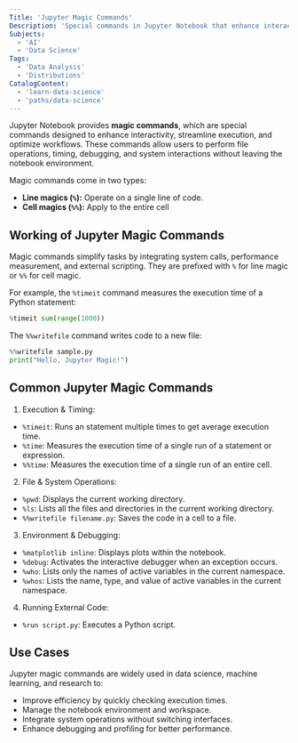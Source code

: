 ```yaml
---
Title: 'Jupyter Magic Commands'
Description: 'Special commands in Jupyter Notebook that enhance interactivity, manage the environment, and streamline workflow.'
Subjects:
  - 'AI'
  - 'Data Science'
Tags:
  - 'Data Analysis'
  - 'Distributions'
CatalogContent:
  - 'learn-data-science'
  - 'paths/data-science'
---
```


Jupyter Notebook provides **magic commands**, which are special commands designed to enhance interactivity, streamline execution, and optimize workflows. These commands allow users to perform file operations, timing, debugging, and system interactions without leaving the notebook environment.

Magic commands come in two types:

- **Line magics (`%`):** Operate on a single line of code.
- **Cell magics (`%%`):** Apply to the entire cell

## Working of Jupyter Magic Commands

Magic commands simplify tasks by integrating system calls, performance measurement, and external scripting. They are prefixed with `%` for line magic or `%%` for cell magic.

For example, the `%timeit` command measures the execution time of a Python statement:

```py
%timeit sum(range(1000))
```

The `%%writefile` command writes code to a new file:

```py
%%writefile sample.py
print("Hello, Jupyter Magic!")
```

## Common Jupyter Magic Commands

1. Execution & Timing:
  - `%timeit`: Runs an statement multiple times to get average execution time.
  - `%time`: Measures the execution time of a single run of a statement or expression.
  - `%%time`: Measures the execution time of a single run of an entire cell.
2. File & System Operations:
  - `%pwd`: Displays the current working directory.
  - `%ls`: Lists all the files and directories in the current working directory.
  - `%%writefile filename.py`: Saves the code in a cell to a file.
3. Environment & Debugging:
  - `%matplotlib inline`: Displays plots within the notebook.
  - `%debug`: Activates the interactive debugger when an exception occurs.
  - `%who`: Lists only the names of active variables in the current namespace.
  -  `%whos`: Lists the name, type, and value of active variables in the current namespace.
4. Running External Code:
  - `%run script.py`: Executes a Python script.

## Use Cases

Jupyter magic commands are widely used in data science, machine learning, and research to:
- Improve efficiency by quickly checking execution times.
-  Manage the notebook environment and workspace.
-  Integrate system operations without switching interfaces.
-  Enhance debugging and profiling for better performance.
